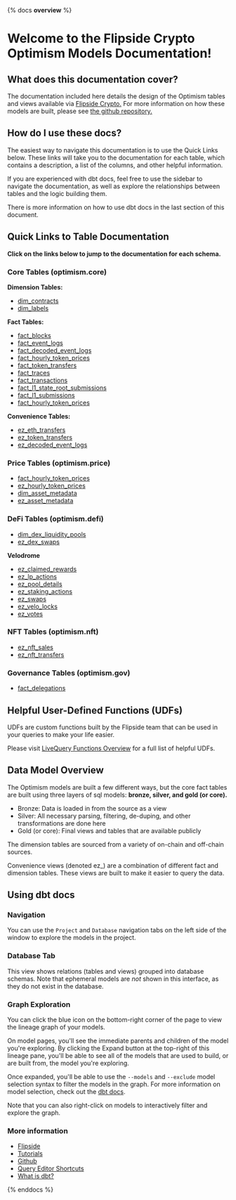 {% docs __overview__ %}

# Welcome to the Flipside Crypto Optimism Models Documentation!

## **What does this documentation cover?**
The documentation included here details the design of the Optimism tables and views available via [Flipside Crypto.](https://flipsidecrypto.xyz/) For more information on how these models are built, please see [the github repository.](https://github.com/FlipsideCrypto/optimism-models)

## **How do I use these docs?**
The easiest way to navigate this documentation is to use the Quick Links below. These links will take you to the documentation for each table, which contains a description, a list of the columns, and other helpful information.

If you are experienced with dbt docs, feel free to use the sidebar to navigate the documentation, as well as explore the relationships between tables and the logic building them.

There is more information on how to use dbt docs in the last section of this document.

## **Quick Links to Table Documentation**

**Click on the links below to jump to the documentation for each schema.**

### Core Tables (optimism.core)

**Dimension Tables:**
- [dim_contracts](https://flipsidecrypto.github.io/optimism-models/#!/model/model.optimism_models.core__dim_contracts)
- [dim_labels](https://flipsidecrypto.github.io/optimism-models/#!/model/model.optimism_models.core__dim_labels)

**Fact Tables:**
- [fact_blocks](https://flipsidecrypto.github.io/optimism-models/#!/model/model.optimism_models.core__fact_blocks)
- [fact_event_logs](https://flipsidecrypto.github.io/optimism-models/#!/model/model.optimism_models.core__fact_event_logs)
- [fact_decoded_event_logs](https://flipsidecrypto.github.io/optimism-models/#!/model/model.optimism_models.core__fact_decoded_event_logs)
- [fact_hourly_token_prices](https://flipsidecrypto.github.io/optimism-models/#!/model/model.optimism_models.core__fact_hourly_token_prices)
- [fact_token_transfers](https://flipsidecrypto.github.io/optimism-models/#!/model/model.optimism_models.core__fact_token_transfers)
- [fact_traces](https://flipsidecrypto.github.io/optimism-models/#!/model/model.optimism_models.core__fact_traces)
- [fact_transactions](https://flipsidecrypto.github.io/optimism-models/#!/model/model.optimism_models.core__fact_transactions)
- [fact_l1_state_root_submissions](https://flipsidecrypto.github.io/optimism-models/#!/model/model.optimism_models.core__fact_l1_state_root_submissions)
- [fact_l1_submissions](https://flipsidecrypto.github.io/optimism-models/#!/model/model.optimism_models.core__fact_l1_submissions)
- [fact_hourly_token_prices](https://flipsidecrypto.github.io/optimism-models/#!/model/model.optimism_models.core__fact_hourly_token_prices)

**Convenience Tables:**
- [ez_eth_transfers](https://flipsidecrypto.github.io/optimism-models/#!/model/model.optimism_models.core__ez_eth_transfers)
- [ez_token_transfers](https://flipsidecrypto.github.io/optimism-models/#!/model/model.optimism_models.core__ez_token_transfers)
- [ez_decoded_event_logs](https://flipsidecrypto.github.io/optimism-models/#!/model/model.optimism_models.core__ez_decoded_event_logs)


### Price Tables (optimism.price)
- [fact_hourly_token_prices](https://flipsidecrypto.github.io/optimism-models/#!/model/model.optimism_models.price__fact_hourly_token_prices)
- [ez_hourly_token_prices](https://flipsidecrypto.github.io/optimism-models/#!/model/model.optimism_models.price__ez_hourly_token_prices)
- [dim_asset_metadata](https://flipsidecrypto.github.io/optimism-models/#!/model/model.optimism_models.price__dim_asset_metadata)
- [ez_asset_metadata](https://flipsidecrypto.github.io/optimism-models/#!/model/model.optimism_models.price__ez_asset_metadata)


### DeFi Tables (optimism.defi)
- [dim_dex_liquidity_pools](https://flipsidecrypto.github.io/optimism-models/#!/model/model.optimism_models.defi__dim_dex_liquidity_pools)
- [ez_dex_swaps](https://flipsidecrypto.github.io/optimism-models/#!/model/model.optimism_models.defi__ez_dex_swaps)

**Velodrome**
 - [ez_claimed_rewards](https://flipsidecrypto.github.io/optimism-models/#!/model/model.optimism_models.velodrome__ez_claimed_rewards)
 - [ez_lp_actions](https://flipsidecrypto.github.io/optimism-models/#!/model/model.optimism_models.velodrome__ez_lp_actions)
 - [ez_pool_details](https://flipsidecrypto.github.io/optimism-models/#!/model/model.optimism_models.velodrome__ez_pool_details)
 - [ez_staking_actions](https://flipsidecrypto.github.io/optimism-models/#!/model/model.optimism_models.velodrome__ez_staking_actions)
 - [ez_swaps](https://flipsidecrypto.github.io/optimism-models/#!/model/model.optimism_models.velodrome__ez_swaps)
 - [ez_velo_locks](https://flipsidecrypto.github.io/optimism-models/#!/model/model.optimism_models.velodrome__ez_velo_locks)
 - [ez_votes](https://flipsidecrypto.github.io/optimism-models/#!/model/model.optimism_models.velodrome__ez_votes)

### NFT Tables (optimism.nft)

- [ez_nft_sales](https://flipsidecrypto.github.io/optimism-models/#!/model/model.optimism_models.nft__ez_nft_sales)
- [ez_nft_transfers](https://flipsidecrypto.github.io/optimism-models/#!/model/model.optimism_models.nft__ez_nft_transfers)

### Governance Tables (optimism.gov)
- [fact_delegations](https://flipsidecrypto.github.io/optimism-models/#!/model/model.optimism_models.gov__fact_delegations)

## **Helpful User-Defined Functions (UDFs)**

UDFs are custom functions built by the Flipside team that can be used in your queries to make your life easier. 

Please visit [LiveQuery Functions Overview](https://flipsidecrypto.github.io/livequery-models/#!/overview) for a full list of helpful UDFs.

## **Data Model Overview**

The Optimism models are built a few different ways, but the core fact tables are built using three layers of sql models: **bronze, silver, and gold (or core).**

- Bronze: Data is loaded in from the source as a view
- Silver: All necessary parsing, filtering, de-duping, and other transformations are done here
- Gold (or core): Final views and tables that are available publicly

The dimension tables are sourced from a variety of on-chain and off-chain sources.

Convenience views (denoted ez_) are a combination of different fact and dimension tables. These views are built to make it easier to query the data.

## **Using dbt docs**
### Navigation

You can use the ```Project``` and ```Database``` navigation tabs on the left side of the window to explore the models in the project.

### Database Tab

This view shows relations (tables and views) grouped into database schemas. Note that ephemeral models are *not* shown in this interface, as they do not exist in the database.

### Graph Exploration

You can click the blue icon on the bottom-right corner of the page to view the lineage graph of your models.

On model pages, you'll see the immediate parents and children of the model you're exploring. By clicking the Expand button at the top-right of this lineage pane, you'll be able to see all of the models that are used to build, or are built from, the model you're exploring.

Once expanded, you'll be able to use the ```--models``` and ```--exclude``` model selection syntax to filter the models in the graph. For more information on model selection, check out the [dbt docs](https://docs.getdbt.com/docs/model-selection-syntax).

Note that you can also right-click on models to interactively filter and explore the graph.


### **More information**
- [Flipside](https://flipsidecrypto.xyz)
- [Tutorials](https://docs.flipsidecrypto.com/our-data/tutorials)
- [Github](https://github.com/FlipsideCrypto/optimism-models)
- [Query Editor Shortcuts](https://docs.flipsidecrypto.com/velocity/query-editor-shortcuts)
- [What is dbt?](https://docs.getdbt.com/docs/introduction)

{% enddocs %}
